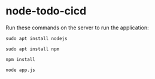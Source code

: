 # node-todo-cicd

Run these commands on the server to run the application:


`sudo apt install nodejs`


`sudo apt install npm`


`npm install`

`node app.js`

